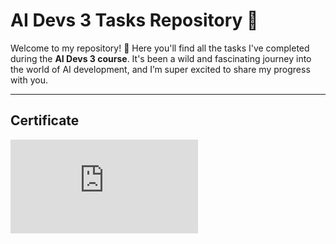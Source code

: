 # AI Devs 3 Tasks Repository 🌟

Welcome to my repository! 👋 Here you'll find all the tasks I've completed during the **AI Devs 3 course**. It's been a wild and fascinating journey into the world of AI development, and I’m super excited to share my progress with you.

---

## Certificate

![Certificate](https://github.com/Ewelina765/AI_tasks/blob/main/public/certificate.pdf)



